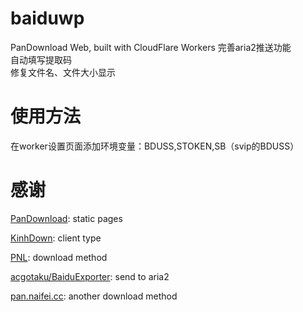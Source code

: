 # baiduwp
  PanDownload Web, built with CloudFlare Workers
  完善aria2推送功能  
  自动填写提取码  
  修复文件名、文件大小显示  

# 使用方法
  在worker设置页面添加环境变量：BDUSS,STOKEN,SB（svip的BDUSS）
# 感谢

[PanDownload](https://pandownload.com): static pages

[KinhDown](https://t.me/kinhdown): client type

[PNL](https://www.lanzous.com/u/pnl): download method

[acgotaku/BaiduExporter](https://github.com/acgotaku/BaiduExporter): send to aria2

[pan.naifei.cc](https://pan.naifei.cc/new/): another download method

